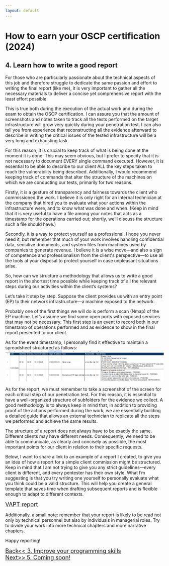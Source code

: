 ```yaml
---
layout: default
---
```

# How to earn your OSCP certification (2024)
## 4. Learn how to write a good report

For those who are particularly passionate about the technical aspects of this job and therefore struggle to dedicate the same passion and effort to writing the final report (like me), it is very important to gather all the necessary materials to deliver a concise yet comprehensive report with the least effort possible.

This is true both during the execution of the actual work and during the exam to obtain the OSCP certification. I can assure you that the amount of screenshots and notes taken to track all the tests performed on the target infrastructure will grow very quickly during your penetration test. I can also tell you from experience that reconstructing all the evidence afterward to describe in writing the critical issues of the tested infrastructure will be a very long and exhausting task.

For this reason, it is crucial to keep track of what is being done at the moment it is done. This may seem obvious, but I prefer to specify that it is not necessary to document EVERY single command executed. However, it is essential to be able to describe to our client ALL the key steps taken to reach the vulnerability being described. Additionally, I would recommend keeping track of commands that alter the structure of the machines on which we are conducting our tests, primarily for two reasons.

Firstly, it is a gesture of transparency and fairness towards the client who commissioned the work. I believe it is only right for an internal technician at the company that hired you to evaluate what your actions within the infrastructure were, and to know what was done and when. (Keep in mind that it is very useful to have a file among your notes that acts as a timestamp for the operations carried out; shortly, we’ll discuss the structure such a file should have.)

Secondly, it is a way to protect yourself as a professional. I hope you never need it, but remember that much of your work involves handling confidential data, sensitive documents, and system files from machines used by companies to generate revenue. I believe it is a wise move—and also a sign of competence and professionalism from the client's perspective—to use all the tools at your disposal to protect yourself in case unpleasant situations arise.

So, how can we structure a methodology that allows us to write a good report in the shortest time possible while keeping track of all the relevant steps during our activities within the client’s systems?

Let’s take it step by step. Suppose the client provides us with an entry point (EP) to their network infrastructure—a machine exposed to the network.

Probably one of the first things we will do is perform a scan (Nmap) of the EP machine. Let’s assume we find some open ports with exposed services that may not be necessary. This first step is an event to record both in our timestamp of operations performed and as evidence to show in the final report presented to our client.

As for the event timestamp, I personally find it effective to maintain a spreadsheet structured as follows:
![timestamp.png](/assets/images/earn-oscp/cap4/timestamp.PNG)

As for the report, we must remember to take a screenshot of the screen for each critical step of our penetration test. For this reason, it is essential to have a well-organized structure of subfolders for the evidence we collect. A good methodology is to always keep in mind that, in addition to providing proof of the actions performed during the work, we are essentially building a detailed guide that allows an external technician to replicate all the steps we performed and achieve the same results.

The structure of a report does not always have to be exactly the same. Different clients may have different needs. Consequently, we need to be able to communicate, as clearly and concisely as possible, the most important points for our client in relation to their specific requests.

Below, I want to share a link to an example of a report I created, to give you an idea of how a report for a simple client commission might be structured. Keep in mind that I am not trying to give you any strict guidelines—every client is different, and every pentester has their own style. What I’m suggesting is that you try writing one yourself to personally evaluate what you think could be a valid structure. This will help you create a general template that saves time when drafting subsequent reports and is flexible enough to adapt to different contexts.

<a href="/pages/pentest-report" style="font-size: 18px">VAPT report</a>

Additionally, a small note: remember that your report is likely to be read not only by technical personnel but also by individuals in managerial roles. Try to divide your work into more technical chapters and more narrative chapters.


Happy reporting!

<div class="row">
  <div class="column"><a href="/pages/blog/earn-oscp/3-improve-programming-skills" style="font-size: 18px">Back<< 3. Improve your programming skills</a></div>
  <div class="column"><a href="/pages/blog/earn-oscp/0-earn-oscp-home" style="font-size: 18px" >Next>> 5. Coming soon!</a><div>
</div>